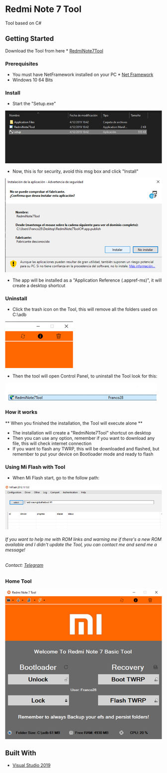# Redmi Note 7 Tool 

Tool based on C#

## Getting Started

Download the Tool from here * [RedmiNote7Tool](https://github.com/Franco28/RedmiNote7ToolC-/releases/tag/Update) 

### Prerequisites

- You must have NetFramework installed on your PC * [Net Framework](https://dotnet.microsoft.com/download) 
- Windows 10 64 Bits

### Install

- Start the "Setup.exe"

![Tool](https://raw.githubusercontent.com/Franco28/RedmiNote7ToolC-/master/exec.png "Install")

- Now, this is for security, avoid this msg box and click "Install"

![Tool](https://raw.githubusercontent.com/Franco28/RedmiNote7ToolC-/master/exec2.png "Install")

- The app will be installed as a "Application Reference (.appref-ms)", it will create a desktop shortcut

### Uninstall

- Click the trash icon on the Tool, this will remove all the folders used on C:\adb

![Tool](https://raw.githubusercontent.com/Franco28/RedmiNote7ToolC-/master/trash.png "Trash")

- Then the tool will open Control Panel, to uninstall the Tool look for this:

![Tool](https://raw.githubusercontent.com/Franco28/RedmiNote7ToolC-/master/uninstall.png "Uninstall}")


### How it works

** When you finished the installation, the Tool will execute alone **
- The installation will create a "RedmiNote7Tool" shortcut on desktop
- Then you can use any option, remember if you want to download any file, this will check internet connection
- If you want to flash any TWRP, this will be downloaded and flashed, but remember to put your device on Bootloader mode and ready to flash

### Using Mi Flash with Tool

- When Mi Flash start, go to the follow path:

![Tool](https://raw.githubusercontent.com/Franco28/RedmiNote7ToolC-/master/miflash.png "Mi Flash Path}")


###### If you want to help me with ROM links and warning me if there's a new ROM available and I didn't update the Tool, you can contact me and send me a message!

###### Contact: [Telegram](https://t.me/francom28) 

### Home Tool

![Tool](https://raw.githubusercontent.com/Franco28/RedmiNote7ToolC-/master/tool.png "Tool")

## Built With

* [Visual Studio 2019](https://visualstudio.microsoft.com/es/free-developer-offers/)
